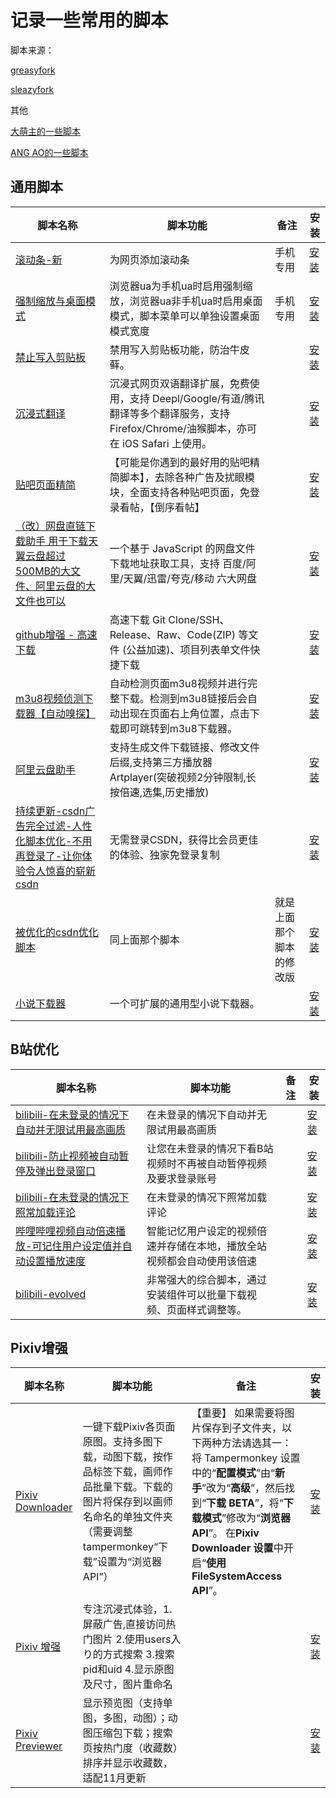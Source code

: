 # 记录一些常用的脚本

脚本来源：

[greasyfork](https://greasyfork.org)

[sleazyfork](https://sleazyfork.org)

其他

[大萌主的一些脚本](https://greasyfork.org/zh-CN/users/452911-大萌主)

[ANG AO的一些脚本](https://greasyfork.org/zh-CN/users/954189-ang-ao)



## 通用脚本

| 脚本名称                                                     | 脚本功能                                                     | 备注                     | 安装                                                         |
| ------------------------------------------------------------ | ------------------------------------------------------------ | ------------------------ | ------------------------------------------------------------ |
| [滚动条-新](https://greasyfork.org/zh-CN/scripts/465037-滚动条-新) | 为网页添加滚动条                                             | 手机专用                 | [安装](https://update.greasyfork.org/scripts/465037/%E6%BB%9A%E5%8A%A8%E6%9D%A1-%E6%96%B0.user.js) |
| [强制缩放与桌面模式](https://greasyfork.org/zh-CN/scripts/450368-强制缩放与桌面模式) | 浏览器ua为手机ua时启用强制缩放，浏览器ua非手机ua时启用桌面模式，脚本菜单可以单独设置桌面模式宽度 | 手机专用                 | [安装](https://update.greasyfork.org/scripts/450368/%E5%BC%BA%E5%88%B6%E7%BC%A9%E6%94%BE%E4%B8%8E%E6%A1%8C%E9%9D%A2%E6%A8%A1%E5%BC%8F.user.js) |
| [禁止写入剪贴板](https://greasyfork.org/zh-CN/scripts/432251-block-clipboard-writing) | 禁用写入剪贴板功能，防治牛皮藓。                             |                          | [安装](https://update.greasyfork.org/scripts/432251/Block%20Clipboard%20Writing.user.js) |
| [沉浸式翻译](https://greasyfork.org/zh-CN/scripts/457196-immersive-translate) | 沉浸式网页双语翻译扩展，免费使用，支持 Deepl/Google/有道/腾讯翻译等多个翻译服务，支持 Firefox/Chrome/油猴脚本，亦可在 iOS Safari 上使用。 |                          | [安装](https://update.greasyfork.org/scripts/457196/Immersive%20Translate.user.js) |
| [贴吧页面精简](https://greasyfork.org/zh-CN/scripts/23687-贴吧页面精简) | 【可能是你遇到的最好用的贴吧精简脚本】，去除各种广告及扰眼模块，全面支持各种贴吧页面，免登录看帖，【倒序看帖】 |                          | [安装](https://update.greasyfork.org/scripts/23687/%E8%B4%B4%E5%90%A7%E9%A1%B5%E9%9D%A2%E7%B2%BE%E7%AE%80.user.js) |
| [（改）网盘直链下载助手 用于下载天翼云盘超过500MB的大文件、阿里云盘的大文件也可以](https://greasyfork.org/zh-CN/scripts/449291-改-网盘直链下载助手) | 一个基于 JavaScript 的网盘文件下载地址获取工具，支持 百度/阿里/天翼/迅雷/夸克/移动 六大网盘 |                          | [安装](https://update.greasyfork.org/scripts/449291/%EF%BC%88%E6%94%B9%EF%BC%89%E7%BD%91%E7%9B%98%E7%9B%B4%E9%93%BE%E4%B8%8B%E8%BD%BD%E5%8A%A9%E6%89%8B.user.js) |
| [github增强 - 高速下载](https://greasyfork.org/zh-CN/scripts/412245) | 高速下载 Git Clone/SSH、Release、Raw、Code(ZIP) 等文件 (公益加速)、项目列表单文件快捷下载 |                          | [安装](https://update.greasyfork.org/scripts/412245/Github%20%E5%A2%9E%E5%BC%BA%20-%20%E9%AB%98%E9%80%9F%E4%B8%8B%E8%BD%BD.user.js) |
| [m3u8视频侦测下载器【自动嗅探】](https://greasyfork.org/zh-CN/scripts/449581-m3u8视频侦测下载器-自动嗅探) | 自动检测页面m3u8视频并进行完整下载。检测到m3u8链接后会自动出现在页面右上角位置，点击下载即可跳转到m3u8下载器。 |                          | [安装](https://update.greasyfork.org/scripts/449581/m3u8%E8%A7%86%E9%A2%91%E4%BE%A6%E6%B5%8B%E4%B8%8B%E8%BD%BD%E5%99%A8%E3%80%90%E8%87%AA%E5%8A%A8%E5%97%85%E6%8E%A2%E3%80%91.user.js) |
| [阿里云盘助手](https://greasyfork.org/zh-CN/scripts/458626-阿里云盘助手) | 支持生成文件下载链接、修改文件后缀,支持第三方播放器Artplayer(突破视频2分钟限制,长按倍速,选集,历史播放) |                          | [安装](https://update.greasyfork.org/scripts/458626/%E9%98%BF%E9%87%8C%E4%BA%91%E7%9B%98%E5%8A%A9%E6%89%8B.user.js) |
| [持续更新-csdn广告完全过滤-人性化脚本优化-不用再登录了-让你体验令人惊喜的崭新csdn](https://greasyfork.org/zh-CN/scripts/378351-持续更新-csdn广告完全过滤-人性化脚本优化-不用再登录了-让你体验令人惊喜的崭新csdn) | 无需登录CSDN，获得比会员更佳的体验、独家免登录复制           |                          | [安装](https://update.greasyfork.org/scripts/378351/%E3%80%8CCSDNGreener%E3%80%8D%F0%9F%8D%83CSDN%E5%B9%BF%E5%91%8A%E5%AE%8C%E5%85%A8%E8%BF%87%E6%BB%A4%7C%E5%85%8D%E7%99%BB%E5%BD%95%7C%E4%B8%AA%E6%80%A7%E5%8C%96%E6%8E%92%E7%89%88%7C%E6%9C%80%E5%BC%BA%E8%80%81%E7%89%8C%E8%84%9A%E6%9C%AC%7C%E6%8C%81%E7%BB%AD%E6%9B%B4%E6%96%B0.user.js) |
| [被优化的csdn优化脚本](https://greasyfork.org/zh-CN/scripts/446239-被优化的csdn优化脚本) | 同上面那个脚本                                               | 就是上面那个脚本的修改版 | [安装](https://update.greasyfork.org/scripts/446239/%E8%A2%AB%E4%BC%98%E5%8C%96%E7%9A%84CSDN%E4%BC%98%E5%8C%96%E8%84%9A%E6%9C%AC%20%28.user.js) |
| [小说下载器](https://greasyfork.org/zh-CN/scripts/406070-小说下载器) | 一个可扩展的通用型小说下载器。                               |                          | [安装](https://update.greasyfork.org/scripts/406070/%E5%B0%8F%E8%AF%B4%E4%B8%8B%E8%BD%BD%E5%99%A8.user.js) |



## B站优化

| 脚本名称                                                     | 脚本功能                                                     | 备注 | 安装                                                         |
| ------------------------------------------------------------ | ------------------------------------------------------------ | ---- | ------------------------------------------------------------ |
| [bilibili-在未登录的情况下自动并无限试用最高画质](https://greasyfork.org/zh-CN/scripts/467511-bilibili-在未登录的情况下自动并无限试用最高画质) | 在未登录的情况下自动并无限试用最高画质                       |      | [安装](https://update.greasyfork.org/scripts/467511/Bilibili%20-%20%E5%9C%A8%E6%9C%AA%E7%99%BB%E5%BD%95%E7%9A%84%E6%83%85%E5%86%B5%E4%B8%8B%E8%87%AA%E5%8A%A8%E5%B9%B6%E6%97%A0%E9%99%90%E8%AF%95%E7%94%A8%E6%9C%80%E9%AB%98%E7%94%BB%E8%B4%A8.user.js) |
| [bilibili-防止视频被自动暂停及弹出登录窗口](https://greasyfork.org/zh-CN/scripts/467474-bilibili-防止视频被自动暂停及弹出登录窗口) | 让您在未登录的情况下看B站视频时不再被自动暂停视频及要求登录账号 |      | [安装](https://update.greasyfork.org/scripts/467474/Bilibili%20-%20%E9%98%B2%E6%AD%A2%E8%A7%86%E9%A2%91%E8%A2%AB%E8%87%AA%E5%8A%A8%E6%9A%82%E5%81%9C%E5%8F%8A%E5%BC%B9%E5%87%BA%E7%99%BB%E5%BD%95%E7%AA%97%E5%8F%A3.user.js) |
| [bilibili-在未登录的情况下照常加载评论](https://greasyfork.org/zh-CN/scripts/473498-bilibili-在未登录的情况下照常加载评论) | 在未登录的情况下照常加载评论                                 |      | [安装](https://update.greasyfork.org/scripts/473498/Bilibili%20-%20%E5%9C%A8%E6%9C%AA%E7%99%BB%E5%BD%95%E7%9A%84%E6%83%85%E5%86%B5%E4%B8%8B%E7%85%A7%E5%B8%B8%E5%8A%A0%E8%BD%BD%E8%AF%84%E8%AE%BA.user.js) |
| [哔哩哔哩视频自动倍速播放-可记住用户设定值并自动设置播放速度](https://greasyfork.org/zh-CN/scripts/491620-哔哩哔哩视频自动倍速播放-可记住用户设定值并自动设置播放速度) | 智能记忆用户设定的视频倍速并存储在本地，播放全站视频都会自动使用该倍速 |      | [安装](https://update.greasyfork.org/scripts/491620/%E5%93%94%E5%93%A9%E5%93%94%E5%93%A9%E8%A7%86%E9%A2%91%E8%87%AA%E5%8A%A8%E5%80%8D%E9%80%9F%E6%92%AD%E6%94%BE%EF%BC%88%E5%8F%AF%E8%AE%B0%E4%BD%8F%E7%94%A8%E6%88%B7%E8%AE%BE%E5%AE%9A%E5%80%BC%E5%B9%B6%E8%87%AA%E5%8A%A8%E8%AE%BE%E7%BD%AE%E6%92%AD%E6%94%BE%E9%80%9F%E5%BA%A6%EF%BC%89.user.js) |
| [bilibili-evolved](https://github.com/the1812/Bilibili-Evolved) | 非常强大的综合脚本，通过安装组件可以批量下载视频、页面样式调整等。 |      | [安装](https://cdn.jsdelivr.us/gh/the1812/Bilibili-Evolved@master-cdn/dist/bilibili-evolved.user.js) |



## Pixiv增强

| 脚本名称                                                     | 脚本功能                                                     | 备注                                                         | 安装                                                         |
| ------------------------------------------------------------ | ------------------------------------------------------------ | ------------------------------------------------------------ | ------------------------------------------------------------ |
| [Pixiv Downloader](https://greasyfork.org/zh-CN/scripts/432150-pixiv-downloader) | 一键下载Pixiv各页面原图。支持多图下载，动图下载，按作品标签下载，画师作品批量下载。下载的图片将保存到以画师名命名的单独文件夹（需要调整tampermonkey“下载”设置为“浏览器API”） | 【重要】 如果需要将图片保存到子文件夹，以下两种方法请选其一：  将 Tampermonkey 设置中的“**配置模式**”由“**新手**”改为“**高级**”，然后找到“**下载 BETA**”，将“**下载模式**”修改为“**浏览器 API**”。 在**Pixiv Downloader 设置**中开启“**使用 FileSystemAccess API**”。 | [安装](https://update.greasyfork.org/scripts/432150/Pixiv%20Downloader.user.js) |
| [Pixiv 增强](https://greasyfork.org/zh-CN/scripts/34153-pixiv-plus) | 专注沉浸式体验，1.屏蔽广告,直接访问热门图片 2.使用users入り的方式搜索 3.搜索pid和uid 4.显示原图及尺寸，图片重命名 |                                                              | [安装](https://update.greasyfork.org/scripts/34153/Pixiv%20Plus.user.js) |
| [Pixiv Previewer](https://greasyfork.org/zh-CN/scripts/30766-pixiv-previewer) | 显示预览图（支持单图，多图，动图）；动图压缩包下载；搜索页按热门度（收藏数）排序并显示收藏数，适配11月更新 |                                                              | [安装](https://update.greasyfork.org/scripts/30766/Pixiv%20Previewer.user.js) |


